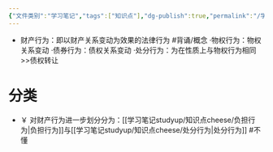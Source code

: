 ```yaml
---
{"文件类别":"学习笔记","tags":["知识点"],"dg-publish":true,"permalink":"/学习笔记studyup/知识点cheese/财产行为/","dgPassFrontmatter":true,"created":"2024-09-13T08:51:15.084+08:00","updated":"2024-09-13T08:52:40.148+08:00"}
---
```


- 财产行为：即以财产关系变动为效果的法律行为 #背诵/概念 
·物权行为：物权关系变动
·债券行为：债权关系变动
·处分行为：为在性质上与物权行为相同>>债权转让

# 分类
- ￥ 对财产行为进一步划分分为：[[学习笔记studyup/知识点cheese/负担行为\|负担行为]]与[[学习笔记studyup/知识点cheese/处分行为\|处分行为]] #不懂

